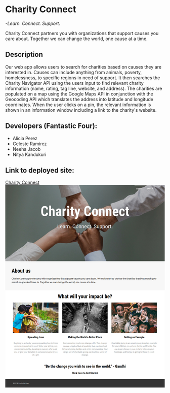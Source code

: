 <h1>Charity Connect</h1>

<em>-Learn.  Connect.  Support.</em>

<p>Charity Connect partners you with organizations that support causes you care about.  Together we can change the world, one cause at a time.</p>

<h2>Description</h2>
<p>Our web app allows users to search for charities based on causes they are interested in.  Causes can include anything from animals, poverty, homelessness, to specific regions in need of support.  It then searches the Charity Navigator API using the users input to find relevant charity information (name, rating, tag line, website, and address).  The charities are populated on a map using the Google Maps API in conjunction with the Geocoding API which translates the address into latitude and longitude coordinates.  When the user clicks on a pin, the relevant information is shown in an information window including a link to the charity's website.</p>  

<h2>Developers (Fantastic Four):</h2>
<ul>
<li>Alicia Perez</li>
<li>Celeste Ramirez</li>
<li>Neeha Jacob</li>
<li>Nitya Kandukuri</li>
</ul>

<h2>Link to deployed site:</h2>
<a href="https://aliperez.github.io/Charity-Connect/">Charity Connect</a>

<img src="img/CC.jpg" alt="Charity Connect">
